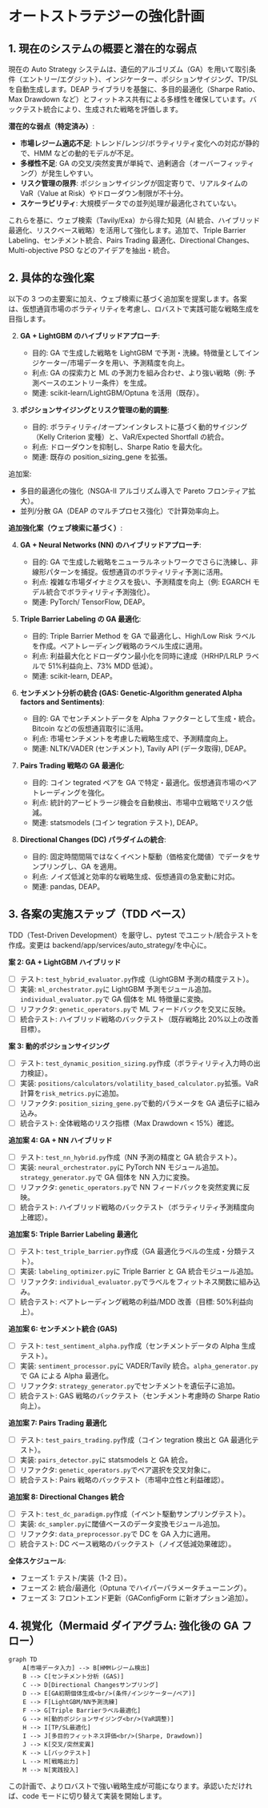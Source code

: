 # オートストラテジーの強化計画

## 1. 現在のシステムの概要と潜在的な弱点

現在の Auto Strategy システムは、遺伝的アルゴリズム（GA）を用いて取引条件（エントリー/エグジット）、インジケーター、ポジションサイジング、TP/SL を自動生成します。DEAP ライブラリを基盤に、多目的最適化（Sharpe Ratio、Max Drawdown など）とフィットネス共有による多様性を確保しています。バックテスト統合により、生成された戦略を評価します。

**潜在的な弱点（特定済み）**:

- **市場レジーム適応不足**: トレンド/レンジ/ボラティリティ変化への対応が静的で、HMM などの動的モデルが不足。
- **多様性不足**: GA の交叉/突然変異が単純で、過剰適合（オーバーフィッティング）が発生しやすい。
- **リスク管理の限界**: ポジションサイジングが固定寄りで、リアルタイムの VaR（Value at Risk）やドローダウン制限が不十分。
- **スケーラビリティ**: 大規模データでの並列処理が最適化されていない。

これらを基に、ウェブ検索（Tavily/Exa）から得た知見（AI 統合、ハイブリッド最適化、リスクベース戦略）を活用して強化します。追加で、Triple Barrier Labeling、センチメント統合、Pairs Trading 最適化、Directional Changes、Multi-objective PSO などのアイデアを抽出・統合。

## 2. 具体的な強化案

以下の 3 つの主要案に加え、ウェブ検索に基づく追加案を提案します。各案は、仮想通貨市場のボラティリティを考慮し、ロバストで実践可能な戦略生成を目指します。

2. **GA + LightGBM のハイブリッドアプローチ**:

   - 目的: GA で生成した戦略を LightGBM で予測・洗練。特徴量としてインジケーター/市場データを用い、予測精度を向上。
   - 利点: GA の探索力と ML の予測力を組み合わせ、より強い戦略（例: 予測ベースのエントリー条件）を生成。
   - 関連: scikit-learn/LightGBM/Optuna を活用（既存）。

3. **ポジションサイジングとリスク管理の動的調整**:

   - 目的: ボラティリティ/オープンインタレストに基づく動的サイジング（Kelly Criterion 変種）と、VaR/Expected Shortfall の統合。
   - 利点: ドローダウンを抑制し、Sharpe Ratio を最大化。
   - 関連: 既存の position_sizing_gene を拡張。

追加案:

- 多目的最適化の強化（NSGA-II アルゴリズム導入で Pareto フロンティア拡大）。
- 並列/分散 GA（DEAP のマルチプロセス強化）で計算効率向上。

**追加強化案（ウェブ検索に基づく）**:

4. **GA + Neural Networks (NN) のハイブリッドアプローチ**:

   - 目的: GA で生成した戦略をニューラルネットワークでさらに洗練し、非線形パターンを捕捉。仮想通貨のボラティリティ予測に活用。
   - 利点: 複雑な市場ダイナミクスを扱い、予測精度を向上（例: EGARCH モデル統合でボラティリティ予測強化）。
   - 関連: PyTorch/ TensorFlow, DEAP。

5. **Triple Barrier Labeling の GA 最適化**:

   - 目的: Triple Barrier Method を GA で最適化し、High/Low Risk ラベルを作成。ペアトレーディング戦略のラベル生成に適用。
   - 利点: 利益最大化とドローダウン最小化を同時に達成（HRHP/LRLP ラベルで 51%利益向上、73% MDD 低減）。
   - 関連: scikit-learn, DEAP。

6. **センチメント分析の統合 (GAS: Genetic-Algorithm generated Alpha factors and Sentiments)**:

   - 目的: GA でセンチメントデータを Alpha ファクターとして生成・統合。Bitcoin などの仮想通貨取引に活用。
   - 利点: 市場センチメントを考慮した戦略生成で、予測精度向上。
   - 関連: NLTK/VADER (センチメント), Tavily API (データ取得), DEAP。

7. **Pairs Trading 戦略の GA 最適化**:

   - 目的: コイン tegrated ペアを GA で特定・最適化。仮想通貨市場のペアトレーディングを強化。
   - 利点: 統計的アービトラージ機会を自動検出、市場中立戦略でリスク低減。
   - 関連: statsmodels (コイン tegration テスト), DEAP。

8. **Directional Changes (DC) パラダイムの統合**:

   - 目的: 固定時間間隔ではなくイベント駆動（価格変化閾値）でデータをサンプリングし、GA を適用。
   - 利点: ノイズ低減と効率的な戦略生成、仮想通貨の急変動に対応。
   - 関連: pandas, DEAP。

## 3. 各案の実施ステップ（TDD ベース）

TDD（Test-Driven Development）を厳守し、pytest でユニット/統合テストを作成。変更は backend/app/services/auto_strategy/を中心に。

**案 2: GA + LightGBM ハイブリッド**

- [ ] テスト: `test_hybrid_evaluator.py`作成（LightGBM 予測の精度テスト）。
- [ ] 実装: `ml_orchestrator.py`に LightGBM 予測モジュール追加。`individual_evaluator.py`で GA 個体を ML 特徴量に変換。
- [ ] リファクタ: `genetic_operators.py`で ML フィードバックを交叉に反映。
- [ ] 統合テスト: ハイブリッド戦略のバックテスト（既存戦略比 20%以上の改善目標）。

**案 3: 動的ポジションサイジング**

- [ ] テスト: `test_dynamic_position_sizing.py`作成（ボラティリティ入力時の出力検証）。
- [ ] 実装: `positions/calculators/volatility_based_calculator.py`拡張。VaR 計算を`risk_metrics.py`に追加。
- [ ] リファクタ: `position_sizing_gene.py`で動的パラメータを GA 遺伝子に組み込み。
- [ ] 統合テスト: 全体戦略のリスク指標（Max Drawdown < 15%）確認。

**追加案 4: GA + NN ハイブリッド**

- [ ] テスト: `test_nn_hybrid.py`作成（NN 予測の精度と GA 統合テスト）。
- [ ] 実装: `neural_orchestrator.py`に PyTorch NN モジュール追加。`strategy_generator.py`で GA 個体を NN 入力に変換。
- [ ] リファクタ: `genetic_operators.py`で NN フィードバックを突然変異に反映。
- [ ] 統合テスト: ハイブリッド戦略のバックテスト（ボラティリティ予測精度向上確認）。

**追加案 5: Triple Barrier Labeling 最適化**

- [ ] テスト: `test_triple_barrier.py`作成（GA 最適化ラベルの生成・分類テスト）。
- [ ] 実装: `labeling_optimizer.py`に Triple Barrier と GA 統合モジュール追加。
- [ ] リファクタ: `individual_evaluator.py`でラベルをフィットネス関数に組み込み。
- [ ] 統合テスト: ペアトレーディング戦略の利益/MDD 改善（目標: 50%利益向上）。

**追加案 6: センチメント統合 (GAS)**

- [ ] テスト: `test_sentiment_alpha.py`作成（センチメントデータの Alpha 生成テスト）。
- [ ] 実装: `sentiment_processor.py`に VADER/Tavily 統合。`alpha_generator.py`で GA による Alpha 最適化。
- [ ] リファクタ: `strategy_generator.py`でセンチメントを遺伝子に追加。
- [ ] 統合テスト: GAS 戦略のバックテスト（センチメント考慮時の Sharpe Ratio 向上）。

**追加案 7: Pairs Trading 最適化**

- [ ] テスト: `test_pairs_trading.py`作成（コイン tegration 検出と GA 最適化テスト）。
- [ ] 実装: `pairs_detector.py`に statsmodels と GA 統合。
- [ ] リファクタ: `genetic_operators.py`でペア選択を交叉対象に。
- [ ] 統合テスト: Pairs 戦略のバックテスト（市場中立性と利益確認）。

**追加案 8: Directional Changes 統合**

- [ ] テスト: `test_dc_paradigm.py`作成（イベント駆動サンプリングテスト）。
- [ ] 実装: `dc_sampler.py`に閾値ベースのデータ変換モジュール追加。
- [ ] リファクタ: `data_preprocessor.py`で DC を GA 入力に適用。
- [ ] 統合テスト: DC ベース戦略のバックテスト（ノイズ低減効果確認）。

**全体スケジュール**:

- フェーズ 1: テスト/実装（1-2 日）。
- フェーズ 2: 統合/最適化（Optuna でハイパーパラメータチューニング）。
- フェーズ 3: フロントエンド更新（GAConfigForm に新オプション追加）。

## 4. 視覚化（Mermaid ダイアグラム: 強化後の GA フロー）

```mermaid
graph TD
    A[市場データ入力] --> B[HMMレジーム検出]
    B --> C[センチメント分析 (GAS)]
    C --> D[Directional Changesサンプリング]
    D --> E[GA初期個体生成<br/>(条件/インジケーター/ペア)]
    E --> F[LightGBM/NN予測洗練]
    F --> G[Triple Barrierラベル最適化]
    G --> H[動的ポジションサイジング<br/>(VaR調整)]
    H --> I[TP/SL最適化]
    I --> J[多目的フィットネス評価<br/>(Sharpe, Drawdown)]
    J --> K[交叉/突然変異]
    K --> L[バックテスト]
    L --> M[戦略出力]
    M --> N[実践投入]
```

この計画で、よりロバストで強い戦略生成が可能になります。承認いただければ、code モードに切り替えて実装を開始します。

